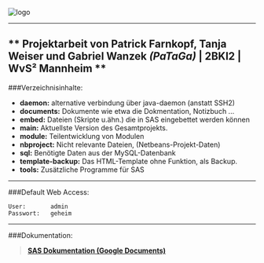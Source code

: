 
![logo]

---
** Projektarbeit von Patrick Farnkopf, Tanja Weiser und Gabriel Wanzek *(PaTaGa)* | 2BKI2 | WvS² Mannheim **
---

###Verzeichnisinhalte:

* **daemon:** alternative verbindung über java-daemon (anstatt SSH2)
* **documents:** Dokumente wie etwa die Dokmentation, Notizbuch ...
* **embed:** Dateien (Skripte u.ähn.) die in SAS eingebettet werden können
* **main:** Aktuellste Version des Gesamtprojekts.
* **module:** Teilentwicklung von Modulen
* **nbproject:** Nicht relevante Dateien, (Netbeans-Projekt-Daten)
* **sql:** Benötigte Daten aus der MySQL-Datenbank
* **template-backup:** Das HTML-Template ohne Funktion, als Backup.
* **tools:** Zusätzliche Programme für SAS
           
---

###Default Web Access:
~~~
User:		admin
Passwort:	geheim
~~~
           
---
###Dokumentation:

> **[SAS Dokumentation (Google Documents)][1]**

[1]: http://goo.gl/dTrur
[logo]: http://mangopix.de/local_images/sas-logo.png


